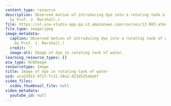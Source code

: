```yaml
---
content_type: resource
description: Observed motion of introducing dye into a rotating tank of water. (Image
  by Prof. J. Marshall.)
file: https://ol-ocw-studio-app-qa.s3.amazonaws.com/courses/12-003-atmosphere-ocean-and-climate-dynamics-fall-2008/aca229129717fc3138a2d23d525abeb7_12-003f08-th.jpg
file_type: image/jpeg
image_metadata:
  caption: Observed motion of introducing dye into a rotating tank of water. (Image
    by Prof. J. Marshall.)
  credit: ''
  image-alt: Image of dye in rotating tank of water.
learning_resource_types: []
ocw_type: OCWImage
resourcetype: Image
title: Image of dye in rotating tank of water
uid: aca22912-9717-fc31-38a2-d23d525abeb7
video_files:
  video_thumbnail_file: null
video_metadata:
  youtube_id: null
---
```

